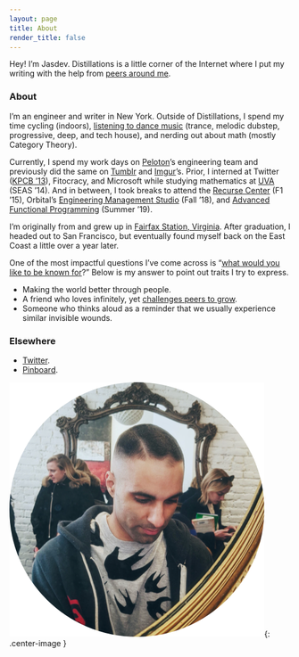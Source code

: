 ```yaml
---
layout: page
title: About
render_title: false
---
```


Hey! I’m Jasdev. Distillations is a little corner of the Internet where I put my writing with the help from [peers around me](/village).

### About

I’m an engineer and writer in New York. Outside of Distillations, I spend my time cycling (indoors), [listening to dance music](https://soundcloud.com/jasdev-singh) (trance, melodic dubstep, progressive, deep, and tech house), and nerding out about math (mostly Category Theory).

Currently, I spend my work days on [Peloton](https://www.onepeloton.com/)’s engineering team and previously did the same on [Tumblr](https://www.tumblr.com/) and [Imgur](https://imgur.com/)’s. Prior, I interned at Twitter ([KPCB ’13](http://kpcbfellows.com/)), Fitocracy, and Microsoft while studying mathematics at [UVA](http://www.virginia.edu/) (SEAS ’14). And in between, I took breaks to attend the [Recurse Center](https://www.recurse.com) (F1 ’15), Orbital’s [Engineering Management Studio](https://orbital.nyc/studios/) (Fall ’18), and [Advanced Functional Programming](http://afp.school) (Summer ’19).

I’m originally from and grew up in [Fairfax Station, Virginia](http://en.wikipedia.org/wiki/Fairfax_Station,_Virginia). After graduation, I headed out to San Francisco, but eventually found myself back on the East Coast a little over a year later.

One of the most impactful questions I’ve come across is “[what would you like to be known for](https://overcast.fm/+Fg9IeSC2o/0:37)?” Below is my answer to point out traits I try to express.

- Making the world better through people.
- A friend who loves infinitely, yet [challenges peers to grow](https://www.facebook.com/story.php?story_fbid=224735391342335&id=100014176268390).
- Someone who thinks aloud as a reminder that we usually experience similar invisible wounds.

### Elsewhere

- [Twitter](https://twitter.com/jasdev).
- [Pinboard](https://pinboard.in/u:jasdev).

![](/public/images/about-pic.png){: .center-image }
